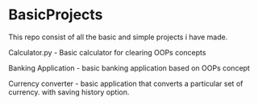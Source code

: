 # BasicProjects
This repo consist of all the basic and simple projects i have made.


Calculator.py - Basic calculator for clearing OOPs concepts


Banking Application - basic banking application based on OOPs concept


Currency converter - basic application that converts a particular set of currency. with saving history option. 
